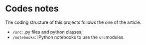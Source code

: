 # Codes notes

The coding structure of this projects follows the one of the article.

* `/src`: .py files and python classes;
* `/notebooks`: IPython notebooks to use the `src`modules.
